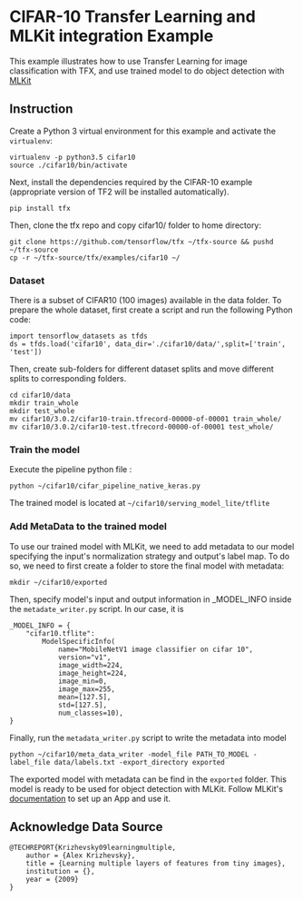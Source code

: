 # CIFAR-10 Transfer Learning and MLKit integration Example
This example illustrates how to use Transfer Learning for image classification with TFX, and use trained model to do object detection with [MLKit](https://developers.google.com/ml-kit)

## Instruction

Create a Python 3 virtual environment for this example and activate the
`virtualenv`:

```
virtualenv -p python3.5 cifar10
source ./cifar10/bin/activate
```

Next, install the dependencies required by the CIFAR-10 example (appropriate
version of TF2 will be installed automatically).

```
pip install tfx
```

Then, clone the tfx repo and copy cifar10/ folder to home directory:

```
git clone https://github.com/tensorflow/tfx ~/tfx-source && pushd ~/tfx-source
cp -r ~/tfx-source/tfx/examples/cifar10 ~/
```
### Dataset
There is a subset of CIFAR10 (100 images) available in the data folder. To prepare the whole dataset, first create a script and run the following Python code:
```
import tensorflow_datasets as tfds
ds = tfds.load('cifar10', data_dir='./cifar10/data/',split=['train', 'test'])
```
Then, create sub-folders for different dataset splits and move different splits to corresponding folders.
```
cd cifar10/data
mkdir train_whole
mkdir test_whole
mv cifar10/3.0.2/cifar10-train.tfrecord-00000-of-00001 train_whole/
mv cifar10/3.0.2/cifar10-test.tfrecord-00000-of-00001 test_whole/
```
### Train the model
Execute the pipeline python file :
```
python ~/cifar10/cifar_pipeline_native_keras.py
```
The trained model is located at `~/cifar10/serving_model_lite/tflite`

### Add MetaData to the trained model
To use our trained model with MLKit, we need to add metadata to our model specifying the input's normalization strategy and output's label map. To do so, we need to 
first create a folder to store the final model with metadata:
```
mkdir ~/cifar10/exported
```	
Then, specify model's input and output information in _MODEL_INFO inside the `metadate_writer.py` script. In our case, it is 
```
_MODEL_INFO = {
    "cifar10.tflite":
        ModelSpecificInfo(
            name="MobileNetV1 image classifier on cifar 10",
            version="v1",
            image_width=224,
            image_height=224,
            image_min=0,
            image_max=255,
            mean=[127.5],
            std=[127.5],
            num_classes=10),
}
```
Finally, run the `metadata_writer.py` script to write the metadata into model
```
python ~/cifar10/meta_data_writer -model_file PATH_TO_MODEL -label_file data/labels.txt -export_directory exported
```	
The exported model with metadata can be find in the `exported` folder. This model is ready to be used for object detection with MLKit. Follow MLKit's [documentation](https://developers.google.com/ml-kit/vision/object-detection/custom-models/android)  to set up an App and use it. 
## Acknowledge Data Source
```
@TECHREPORT{Krizhevsky09learningmultiple,
    author = {Alex Krizhevsky},
    title = {Learning multiple layers of features from tiny images},
    institution = {},
    year = {2009}
}
```